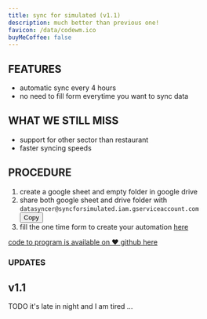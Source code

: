 ```yaml
---
title: sync for simulated (v1.1)
description: much better than previous one!
favicon: /data/codewm.ico
buyMeCoffee: false
---
```


## FEATURES
* automatic sync every 4 hours  
* no need to fill form everytime you want to sync data  

## WHAT WE STILL MISS
* support for other sector than restaurant  
* faster syncing speeds  

## PROCEDURE
1. create a google sheet and empty folder in google drive  
2. share both google sheet and drive folder with `datasyncer@syncforsimulated.iam.gserviceaccount.com`  
<button onclick="copyText('datasyncer@syncforsimulated.iam.gserviceaccount.com')">Copy</button>
    <script>
        function copyText(str) {
            navigator.clipboard.writeText(str);
        }
    </script>
3. fill the one time form to create your automation [here](https://forms.gle/KEf8nvzBCYyni9ZV6)  

[code to program is available on ❤️ github here](https://github.com/JymPatel/syncforsimulated)  

### UPDATES
## v1.1
TODO it's late in night and I am tired ...